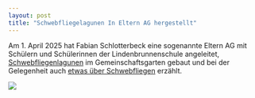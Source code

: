 ```yaml
---
layout: post
title: "Schwebfliegelagunen In Eltern AG hergestellt"
---
```

Am 1. April 2025 hat Fabian Schlotterbeck eine sogenannte Eltern AG mit Schülern und Schülerinnen der Lindenbrunnenschule angeleitet, <a href="https://assets.ctfassets.net/p3r8buzp5omt/1JRVzpdCQ8Qmk8eywtSJ1j/0d006766f564231615853fa24f4c2f01/Make_a_Hoverfly_Lagoon.pdf" target="_blank">Schwebfliegenlagunen</a> im Gemeinschaftsgarten gebaut und bei der Gelegenheit auch <a href="{{site.baseurl | prepend: site.url}}assets/InfoSchwebfliegen.pdf">etwas über Schwebfliegen</a> erzählt.

<img src = "{{site.baseurl | prepend: site.url}}assets/img/eltrenAG1.png" >

